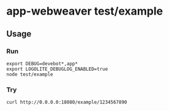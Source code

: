 # app-webweaver test/example

## Usage

### Run

```shell
export DEBUG=devebot*,app*
export LOGOLITE_DEBUGLOG_ENABLED=true
node test/example
```

### Try

```curl
curl http://0.0.0.0:18080/example/1234567890
```
